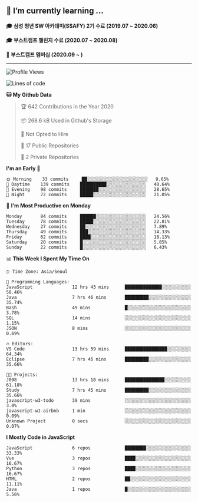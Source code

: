 ## 🌱 I’m currently learning ...

**🎓 삼성 청년 SW 아카데미(SSAFY) 2기 수료 (2019.07 ~ 2020.06)**

**🎓 부스트캠프 챌린지 수료 (2020.07 ~ 2020.08)**

**🏃  부스트캠프 멤버십 (2020.09 ~ )**
 
-----

<!--START_SECTION:waka-->
![Profile Views](http://img.shields.io/badge/Profile%20Views-7-blue)

![Lines of code](https://img.shields.io/badge/From%20Hello%20World%20I%27ve%20Written-34.5%20million%20lines%20of%20code-blue)

**🐱 My Github Data** 

> 🏆 642 Contributions in the Year 2020
 > 
> 📦 268.6 kB Used in Github's Storage 
 > 
> 🚫 Not Opted to Hire
 > 
> 📜 17 Public Repositories
 > 
> 🔑 2 Private Repositories 

**I'm an Early 🐤** 

```text
🌞 Morning    33 commits     ██░░░░░░░░░░░░░░░░░░░░░░░   9.65% 
🌆 Daytime    139 commits    ██████████░░░░░░░░░░░░░░░   40.64% 
🌃 Evening    98 commits     ███████░░░░░░░░░░░░░░░░░░   28.65% 
🌙 Night      72 commits     █████░░░░░░░░░░░░░░░░░░░░   21.05%

```
📅 **I'm Most Productive on Monday** 

```text
Monday       84 commits     ██████░░░░░░░░░░░░░░░░░░░   24.56% 
Tuesday      78 commits     █████░░░░░░░░░░░░░░░░░░░░   22.81% 
Wednesday    27 commits     ██░░░░░░░░░░░░░░░░░░░░░░░   7.89% 
Thursday     49 commits     ███░░░░░░░░░░░░░░░░░░░░░░   14.33% 
Friday       62 commits     ████░░░░░░░░░░░░░░░░░░░░░   18.13% 
Saturday     20 commits     █░░░░░░░░░░░░░░░░░░░░░░░░   5.85% 
Sunday       22 commits     █░░░░░░░░░░░░░░░░░░░░░░░░   6.43%

```


📊 **This Week I Spent My Time On** 

```text
⌚︎ Time Zone: Asia/Seoul

💬 Programming Languages: 
JavaScript               12 hrs 43 mins      ██████████████░░░░░░░░░░░   58.46% 
Java                     7 hrs 46 mins       █████████░░░░░░░░░░░░░░░░   35.74% 
Bash                     49 mins             █░░░░░░░░░░░░░░░░░░░░░░░░   3.78% 
SQL                      14 mins             ░░░░░░░░░░░░░░░░░░░░░░░░░   1.15% 
JSON                     8 mins              ░░░░░░░░░░░░░░░░░░░░░░░░░   0.69%

🔥 Editors: 
VS Code                  13 hrs 59 mins      ████████████████░░░░░░░░░   64.34% 
Eclipse                  7 hrs 45 mins       █████████░░░░░░░░░░░░░░░░   35.66%

🐱‍💻 Projects: 
J098                     13 hrs 18 mins      ███████████████░░░░░░░░░░   61.18% 
Study                    7 hrs 45 mins       █████████░░░░░░░░░░░░░░░░   35.66% 
javascript-w3-todo       39 mins             ░░░░░░░░░░░░░░░░░░░░░░░░░   3.0% 
javascript-w1-airbnb     1 min               ░░░░░░░░░░░░░░░░░░░░░░░░░   0.09% 
Unknown Project          0 secs              ░░░░░░░░░░░░░░░░░░░░░░░░░   0.07%

```

**I Mostly Code in JavaScript** 

```text
JavaScript               6 repos             ████████░░░░░░░░░░░░░░░░░   33.33% 
Vue                      3 repos             ████░░░░░░░░░░░░░░░░░░░░░   16.67% 
Python                   3 repos             ████░░░░░░░░░░░░░░░░░░░░░   16.67% 
HTML                     2 repos             ██░░░░░░░░░░░░░░░░░░░░░░░   11.11% 
Java                     1 repos             █░░░░░░░░░░░░░░░░░░░░░░░░   5.56%

```



<!--END_SECTION:waka-->
